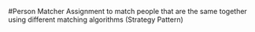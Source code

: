 #Person Matcher
Assignment to match people that are the same together using different matching algorithms (Strategy Pattern)
